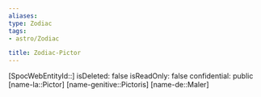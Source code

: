 ```yaml
---
aliases: 
type: Zodiac
tags:
- astro/Zodiac

title: Zodiac-Pictor
---
```

[SpocWebEntityId::]
isDeleted: false
isReadOnly: false
confidential: public
[name-la::Pictor]
[name-genitive::Pictoris]
[name-de::Maler]


